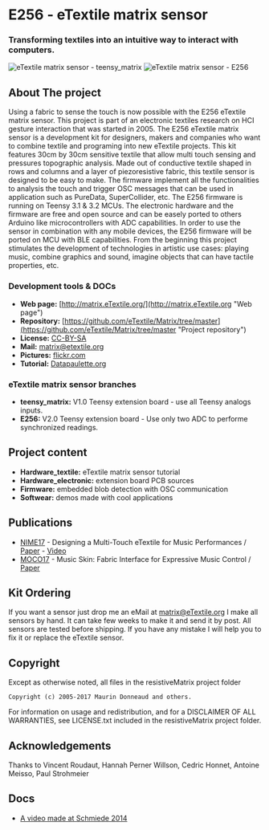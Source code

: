 # E256 - eTextile matrix sensor

### Transforming textiles into an intuitive way to interact with computers.

![eTextile matrix sensor - teensy_matrix](https://farm6.staticflickr.com/5572/30306414062_22bba76566_z_d.jpg) ![eTextile matrix sensor - E256](https://farm1.staticflickr.com/798/40904680852_d5c9b1b35d_z_d.jpg)

## About The project
Using a fabric to sense the touch is now possible with the E256 eTextile matrix sensor.
This project is part of an electronic textiles research on HCI gesture interaction that was started in 2005.
The E256 eTextile matrix sensor is a development kit for designers, makers and companies who want to combine textile and programing into new eTextile projects.
This kit features 30cm by 30cm sensitive textile that allow multi touch sensing and pressures topographic analysis.
Made out of conductive textile shaped in rows and columns and a layer of piezoresistive fabric, this textile sensor is designed to be easy to make.
The firmware implement all the functionalities to analysis the touch and trigger OSC messages that can be used in application such as PureData, SuperCollider, etc.
The E256 firmware is running on Teensy 3.1 & 3.2 MCUs.
The electronic hardware and the firmware are free and open source and can be easely ported to others Arduino like microcontrollers with ADC capabilities.
In order to use the sensor in combination with any mobile devices, the E256 firmware will be ported on MCU with BLE capabilities.
From the beginning this project stimulates the development of technologies in artistic use cases: playing music, combine graphics and sound, imagine objects that can have tactile properties, etc.

### Development tools & DOCs
* **Web page:** [http://matrix.eTextile.org/](http://matrix.eTextile.org "Web page")
* **Repository:** [https://github.com/eTextile/Matrix/tree/master](https://github.com/eTextile/Matrix/tree/master "Project repository")
* **License:** [CC-BY-SA](https://github.com/eTextile/Matrix/tree/Blob/LICENSE "E256 Matrix license")
* **Mail:** [matrix@etextile.org](mailto:lulu@etextile.org "eMail")
* **Pictures:** [flickr.com](https://www.flickr.com/photos/maurin/albums/72157673740361510/ "Share your pictures with us")
* **Tutorial:** [Datapaulette.org](http://wiki.datapaulette.org/doku.php/atelier/projets/matrice_textile "#DataPaulette #Jardindalice")

### eTextile matrix sensor branches
* **teensy_matrix:** V1.0 Teensy extension board - use all Teensy analogs inputs.
* **E256:** V2.0 Teensy extension board - Use only two ADC to performe synchronized readings.

## Project content
* **Hardware_textile:** eTextile matrix sensor tutorial
* **Hardware_electronic:** extension board PCB sources
* **Firmware:** embedded blob detection with OSC communication
* **Softwear:** demos made with cool applications

## Publications
- [NIME17](http://www.nime2017.org/) - Designing a Multi-Touch eTextile for Music Performances / [Paper](https://etextile.github.io/resistiveMatrix/publications/NIME17-eTextile.pdf) - [Video](https://vimeo.com/217690743)
- [MOCO17](http://moco17.movementcomputing.org/) - Music Skin: Fabric Interface for Expressive Music Control / [Paper](https://etextile.github.io/resistiveMatrix/publications/MOCO17-MusicSkin.pdf)

## Kit Ordering
If you want a sensor just drop me an eMail at matrix@eTextile.org
I make all sensors by hand. It can take few weeks to make it and send it by post.
All sensors are tested before shipping.
If you have any mistake I will help you to fix it or replace the eTextile sensor.

## Copyright
Except as otherwise noted, all files in the resistiveMatrix project folder

    Copyright (c) 2005-2017 Maurin Donneaud and others.

For information on usage and redistribution, and for a DISCLAIMER OF ALL
WARRANTIES, see LICENSE.txt included in the resistiveMatrix project folder.

## Acknowledgements
Thanks to Vincent Roudaut, Hannah Perner Willson, Cedric Honnet, Antoine Meisso, Paul Strohmeier

## Docs
- [A video made at Schmiede 2014](http://www.kobakant.at/DIY/?p=4305/)
